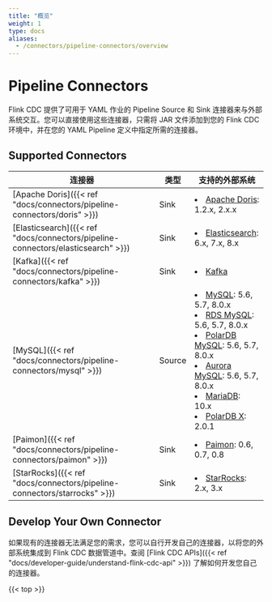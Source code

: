 ```yaml
---
title: "概览"
weight: 1
type: docs
aliases:
  - /connectors/pipeline-connectors/overview
---
```

<!--
Licensed to the Apache Software Foundation (ASF) under one
or more contributor license agreements.  See the NOTICE file
distributed with this work for additional information
regarding copyright ownership.  The ASF licenses this file
to you under the Apache License, Version 2.0 (the
"License"); you may not use this file except in compliance
with the License.  You may obtain a copy of the License at

  http://www.apache.org/licenses/LICENSE-2.0

Unless required by applicable law or agreed to in writing,
software distributed under the License is distributed on an
"AS IS" BASIS, WITHOUT WARRANTIES OR CONDITIONS OF ANY
KIND, either express or implied.  See the License for the
specific language governing permissions and limitations
under the License.
-->

# Pipeline Connectors

Flink CDC 提供了可用于 YAML 作业的 Pipeline Source 和 Sink 连接器来与外部系统交互。您可以直接使用这些连接器，只需将 JAR 文件添加到您的 Flink CDC 环境中，并在您的 YAML Pipeline 定义中指定所需的连接器。

## Supported Connectors

| 连接器                                                                      | 类型     | 支持的外部系统                                                                                                                                                                                                                                                                                                                                                                                                | 
|--------------------------------------------------------------------------|--------|--------------------------------------------------------------------------------------------------------------------------------------------------------------------------------------------------------------------------------------------------------------------------------------------------------------------------------------------------------------------------------------------------------|
| [Apache Doris]({{< ref "docs/connectors/pipeline-connectors/doris" >}})  | Sink   | <li> [Apache Doris](https://doris.apache.org/): 1.2.x, 2.x.x                                                                                                                                                                                                                                                                                                                                           | 
| [Elasticsearch]({{< ref "docs/connectors/pipeline-connectors/elasticsearch" >}}) | Sink           | <li> [Elasticsearch](https://www.elastic.co/elasticsearch): 6.x, 7.x, 8.x                                                                                                                                                                                                                                                                                                                              |
| [Kafka]({{< ref "docs/connectors/pipeline-connectors/kafka" >}})         | Sink   | <li> [Kafka](https://kafka.apache.org/)                                                                                                                                                                                                                                                                                                                                                                | 
| [MySQL]({{< ref "docs/connectors/pipeline-connectors/mysql" >}})         | Source | <li> [MySQL](https://dev.mysql.com/doc): 5.6, 5.7, 8.0.x <li> [RDS MySQL](https://www.aliyun.com/product/rds/mysql): 5.6, 5.7, 8.0.x <li> [PolarDB MySQL](https://www.aliyun.com/product/polardb): 5.6, 5.7, 8.0.x <li> [Aurora MySQL](https://aws.amazon.com/cn/rds/aurora): 5.6, 5.7, 8.0.x <li> [MariaDB](https://mariadb.org): 10.x <li> [PolarDB X](https://github.com/ApsaraDB/galaxysql): 2.0.1 | 
| [Paimon]({{< ref "docs/connectors/pipeline-connectors/paimon" >}})       | Sink   | <li> [Paimon](https://paimon.apache.org/): 0.6, 0.7, 0.8                                                                                                                                                                                                                                                                                                                                               |
| [StarRocks]({{< ref "docs/connectors/pipeline-connectors/starrocks" >}}) | Sink   | <li> [StarRocks](https://www.starrocks.io/): 2.x, 3.x                                                                                                                                                                                                                                                                                                                                                  |

## Develop Your Own Connector

如果现有的连接器无法满足您的需求，您可以自行开发自己的连接器，以将您的外部系统集成到 Flink CDC 数据管道中。查阅 [Flink CDC APIs]({{< ref "docs/developer-guide/understand-flink-cdc-api" >}}) 了解如何开发您自己的连接器。

{{< top >}}
